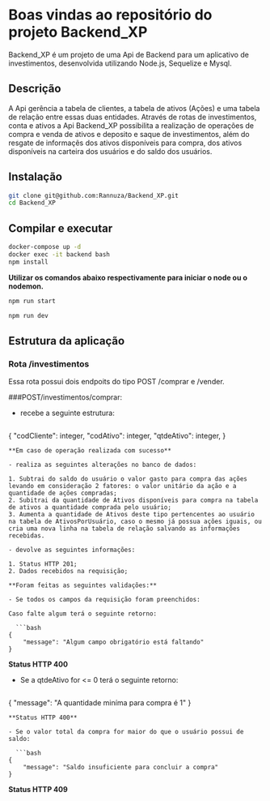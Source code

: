 # Boas vindas ao repositório do projeto Backend_XP

Backend_XP é um projeto de uma Api de Backend para um aplicativo de investimentos, desenvolvida utilizando Node.js, Sequelize e Mysql. 

## Descrição

A Api gerência a tabela de clientes, a tabela de ativos (Ações) e uma tabela de relação entre essas duas entidades. Através de rotas de investimentos, conta e ativos a Api Backend_XP possibilita a realização de operações de compra e venda de ativos e deposito e saque de investimentos, além do resgate de informaçẽs dos ativos disponíveis para compra, dos ativos disponíveis na carteira dos usuários e do saldo dos usuários. 

## Instalação

```bash
git clone git@github.com:Rannuza/Backend_XP.git
cd Backend_XP
```
## Compilar e executar

```bash
docker-compose up -d
docker exec -it backend bash
npm install
```
**Utilizar os comandos abaixo respectivamente para iniciar o node ou o nodemon.**

```bash
npm run start

npm run dev
```

## Estrutura da aplicação

### Rota /investimentos

Essa rota possui dois endpoits do tipo POST /comprar e /vender.

###POST/investimentos/comprar:

- recebe a seguinte estrutura: 

  ```bash
{
  "codCliente": integer,
  "codAtivo": integer,
  "qtdeAtivo": integer,
}
```
**Em caso de operação realizada com sucesso**

- realiza as seguintes alterações no banco de dados:

1. Subtrai do saldo do usuário o valor gasto para compra das ações levando em consideração 2 fatores: o valor unitário da ação e a quantidade de ações compradas;
2. Subitrai da quantidade de Ativos disponíveis para compra na tabela de ativos a quantidade comprada pelo usuário;
3. Aumenta a quantidade de Ativos deste tipo pertencentes ao usuário na tabela de AtivosPorUsuário, caso o mesmo já possua ações iguais, ou cria uma nova linha na tabela de relação salvando as informações recebidas.

- devolve as seguintes informações:

1. Status HTTP 201;
2. Dados recebidos na requisição;

**Foram feitas as seguintes validações:**

- Se todos os campos da requisição foram preenchidos:

Caso falte algum terá o seguinte retorno:

  ```bash
{
    "message": "Algum campo obrigatório está faltando"
}
```
**Status HTTP 400**

- Se a qtdeAtivo for <= 0 terá o seguinte retorno:

  ```bash
{
    "message": "A quantidade miníma para compra é 1"
}
```
**Status HTTP 400**

- Se o valor total da compra for maior do que o usuário possui de saldo:

  ```bash
{
    "message": "Saldo insuficiente para concluir a compra"
}
```
**Status HTTP 409**
